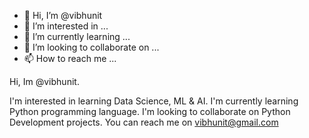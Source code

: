 - 👋 Hi, I’m @vibhunit
- 👀 I’m interested in ...
- 🌱 I’m currently learning ...
- 💞️ I’m looking to collaborate on ...
- 📫 How to reach me ...

<!---
vibhunit/vibhunit is a ✨ special ✨ repository because its `README.md` (this file) appears on your GitHub profile.
You can click the Preview link to take a look at your changes.
--->Hi, Im @vibhunit.
I'm interested in learning Data Science, ML & AI.
I'm currently learning Python programming language.
I'm looking to collaborate on Python Development projects.
You can reach me on vibhunit@gmail.com
